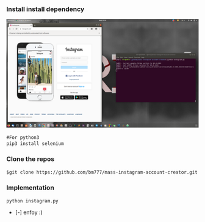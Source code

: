 ### Install install dependency

![instagram](assets/instagram.png)
```
#For python3 
pip3 install selenium
```


### Clone the repos
```
$git clone https://github.com/bm777/mass-instagram-account-creator.git
```

### Implementation
```
python instagram.py
```
 - [-] enfoy :)
